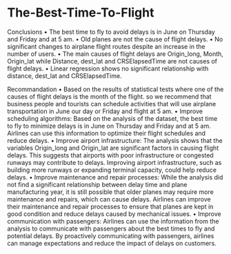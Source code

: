 # The-Best-Time-To-Flight
Conclusions
    • The best time to fly to avoid delays is in June on Thursday and Friday and at 5 am.
    • Old planes are not the cause of flight delays.
    • No significant changes to airplane flight routes despite an increase in the number of users.
    • The main causes of flight delays are Origin_long, Month, Origin_lat while Distance, dest_lat and CRSElapsedTime are not causes of flight delays.
    • Linear regression shows no significant relationship with distance, dest_lat and CRSElapsedTime.


Recommandation
    • Based on the results of statistical tests where one of the causes of flight delays is the month of the flight. so we recommend that business people and tourists can schedule activities that will use airplane transportation in June our day or Friday and flight at 5 am.
    • Improve scheduling algorithms: Based on the analysis of the dataset, the best time to fly to minimize delays is in June on Thursday and Friday and at 5 am. Airlines can use this information to optimize their flight schedules and reduce delays.
    • Improve airport infrastructure: The analysis shows that the variables Origin_long and Origin_lat are significant factors in causing flight delays. This suggests that airports with poor infrastructure or congested runways may contribute to delays. Improving airport infrastructure, such as building more runways or expanding terminal capacity, could help reduce delays.
    • Improve maintenance and repair processes: While the analysis did not find a significant relationship between delay time and plane manufacturing year, it is still possible that older planes may require more maintenance and repairs, which can cause delays. Airlines can improve their maintenance and repair processes to ensure that planes are kept in good condition and reduce delays caused by mechanical issues.
    • Improve communication with passengers: Airlines can use the information from the analysis to communicate with passengers about the best times to fly and potential delays. By proactively communicating with passengers, airlines can manage expectations and reduce the impact of delays on customers.
